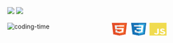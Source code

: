 <div >
  <img height="180em" src="https://github-readme-stats.vercel.app/api?username=Wellinsor&show_icons=true&theme=dark-gatsby&include_all_commits=true&count_private=true"/>
  <img height="180em" src="https://github-readme-stats.vercel.app/api/top-langs/?username=Wellinsor&layout=compact&langs_count=16&theme=dark-gats"/>
</div>
   
<div  align="center"> 
  <div style="display: inline_block"><br>
    <img align="left" height="150" alt="coding-time" src="code.gif">
    <img align="center" height="30" width="40" alt="html-icon" src="https://raw.githubusercontent.com/devicons/devicon/master/icons/html5/html5-original.svg">
    <img align="center" height="30" width="40" alt="css-icon" src="https://raw.githubusercontent.com/devicons/devicon/master/icons/css3/css3-original.svg">
    <img align="center" height="30" width="40" alt="js-icon"  src="https://raw.githubusercontent.com/devicons/devicon/master/icons/javascript/javascript-plain.svg">
   </div>
 
 
